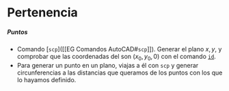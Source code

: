 # Pertenencia
##### Puntos
- Comando [`scp`]([[EG Comandos AutoCAD#`scp`]]). Generar el plano $x,y$, y comprobar que las coordenadas del son $(x_{0}, y_{0}, 0)$ con el comando [`id`]().
- Para generar un punto en un plano, viajas a él con `scp` y generar circunferencias a las distancias que queramos de los puntos con los que lo hayamos definido.